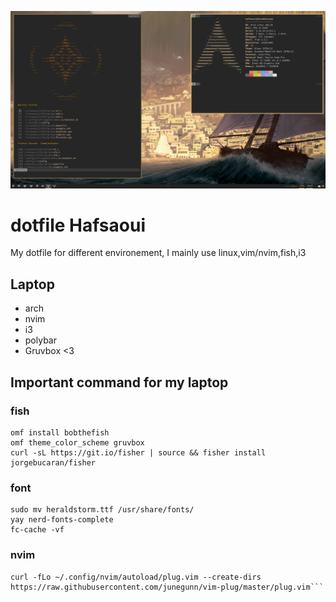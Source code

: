 ![cover](./laptop/laptopscreenshot.png)

# dotfile Hafsaoui
My dotfile for different environement, I mainly use linux,vim/nvim,fish,i3

## Laptop
- arch
- nvim
- i3
- polybar
- Gruvbox <3
## Important command for my laptop
### fish
```shell
omf install bobthefish
omf theme_color_scheme gruvbox
curl -sL https://git.io/fisher | source && fisher install jorgebucaran/fisher
```

### font
```shell
sudo mv heraldstorm.ttf /usr/share/fonts/
yay nerd-fonts-complete
fc-cache -vf
```
### nvim
```shell
curl -fLo ~/.config/nvim/autoload/plug.vim --create-dirs https://raw.githubusercontent.com/junegunn/vim-plug/master/plug.vim```

